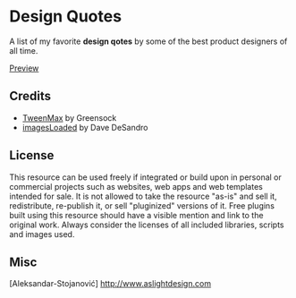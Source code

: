 # Design Quotes

A list of my favorite **design qotes** by some of the best product designers of all time.

[Preview](https://i.imgur.com/QTle38d.png)

## Credits

- [TweenMax](https://greensock.com/tweenmax) by Greensock
- [imagesLoaded](https://imagesloaded.desandro.com/) by Dave DeSandro

## License
This resource can be used freely if integrated or build upon in personal or commercial projects such as websites, web apps and web templates intended for sale. It is not allowed to take the resource "as-is" and sell it, redistribute, re-publish it, or sell "pluginized" versions of it. Free plugins built using this resource should have a visible mention and link to the original work. Always consider the licenses of all included libraries, scripts and images used.

## Misc

[Aleksandar-Stojanović] http://www.aslightdesign.com